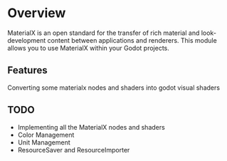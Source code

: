# Overview

MaterialX is an open standard for the transfer of rich material and look-development content between applications and renderers. This module allows you to use MaterialX within your Godot projects.

## Features

Converting some materialx nodes and shaders into godot visual shaders

## TODO

* Implementing all the MaterialX nodes and shaders
* Color Management
* Unit Management
* ResourceSaver and ResourceImporter
